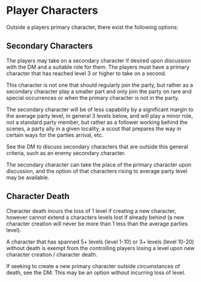 # Player Characters

Outside a players primary character, there exist the following options:

## Secondary Characters

The players may take on a secondary character if desired upon discussion with the DM and a suitable role for them. The players must have a primary character that has reached level 3 or higher to take on a second.

This character is not one that should regularly join the party, but rather as a secondary character play a smaller part and only join the party on rare and special occurrences or when the primary character is not in the party.

The secondary character will be of less capability by a significant margin to the average party level, in general 3 levels below, and will play a minor role, not a standard party member, but rather as a follower working behind the scenes, a party ally in a given locality, a scout that prepares the way in certain ways for the parties arrival, etc.

See the DM to discuss secondary characters that are outside this general criteria, such as an enemy secondary character.

The secondary character can take the place of the primary character upon discussion, and the option of that characters rising to average party level may be available.

## Character Death

Character death incurs the loss of 1 level if creating a new character, however cannot extend a characters levels lost if already behind (a new character creation will never be more than 1 less than the average parties level).

A character that has spanned 5+ levels (level 1-10) or 3+ levels (level 10-20) without death is exempt from the controlling players losing a level upon new character creation / character death.

If seeking to create a new primary character outside circumstances of death, see the DM. This may be an option without incurring loss of level.